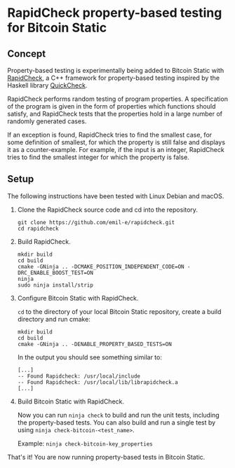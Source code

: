 # RapidCheck property-based testing for Bitcoin Static

## Concept

Property-based testing is experimentally being added to Bitcoin Static with
[RapidCheck](https://github.com/emil-e/rapidcheck), a C++ framework for
property-based testing inspired by the Haskell library
[QuickCheck](https://hackage.haskell.org/package/QuickCheck).

RapidCheck performs random testing of program properties. A specification of the
program is given in the form of properties which functions should satisfy, and
RapidCheck tests that the properties hold in a large number of randomly
generated cases.

If an exception is found, RapidCheck tries to find the smallest case, for some
definition of smallest, for which the property is still false and displays it as
a counter-example. For example, if the input is an integer, RapidCheck tries to
find the smallest integer for which the property is false.

## Setup

The following instructions have been tested with Linux Debian and macOS.

1. Clone the RapidCheck source code and cd into the repository.

    ```shell
    git clone https://github.com/emil-e/rapidcheck.git
    cd rapidcheck
    ```

2. Build RapidCheck.

    ```shell
    mkdir build
    cd build
    cmake -GNinja .. -DCMAKE_POSITION_INDEPENDENT_CODE=ON -DRC_ENABLE_BOOST_TEST=ON
    ninja
    sudo ninja install/strip
    ```

3. Configure Bitcoin Static with RapidCheck.

    `cd` to the directory of your local Bitcoin Static repository, create a build
    directory and run cmake:

    ```shell
    mkdir build
    cd build
    cmake -GNinja .. -DENABLE_PROPERTY_BASED_TESTS=ON
    ```

    In the output you should see something similar to:

    ```shell
    [...]
    -- Found Rapidcheck: /usr/local/include
    -- Found Rapidcheck: /usr/local/lib/librapidcheck.a
    [...]
    ```

4. Build Bitcoin Static with RapidCheck.

    Now you can run `ninja check` to build and run the unit tests, including the
    property-based tests. You can also build and run a single test by using
    `ninja check-bitcoin-<test_name>`.

    Example: `ninja check-bitcoin-key_properties`

That's it! You are now running property-based tests in Bitcoin Static.
